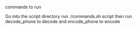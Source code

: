 commands to run

Go into the script directory
run ./commands.sh script
then run decode_phone to decode and encode_phone to encode